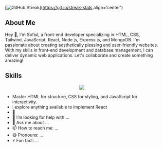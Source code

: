 [![GitHub Streak](https://github-readme-streak-stats.herokuapp.com?user=Sofiullh01%20&theme=modern-lilac2&border_radius=4.6)](https://git.io/streak-stats align='center')

## About Me
Hey 👋, I'm Sofiul, a front-end developer specializing in HTML, CSS, Tailwind, JavaScript, React, Node.js, Express.js, and MongoDB. I'm passionate about creating aesthetically pleasing and user-friendly websites. With my skills in front-end development and database management, I can deliver dynamic web applications. Let's collaborate and create something amazing!

## Skills
<p align="center">
  <a href="https://skillicons.dev">
    <img src="https://skillicons.dev/icons?i=html,css,js,react,nodejs,express,git,github" />
  </a>
</p>


- Master HTML for structure, CSS for styling, and JavaScript for interactivity.
- I explore anything available to implement React
- 👯 
- 🤔 I’m looking for help with ...
- 💬 Ask me about ...
- 📫 How to reach me: ...
- 😄 Pronouns: ...
- ⚡ Fun fact: ...
